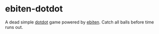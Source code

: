 # ebiten-dotdot

A dead simple [dotdot](https://github.com/fralonra/dotdot) game powered by [ebiten](https://github.com/hajimehoshi/ebiten). Catch all balls before time runs out.
